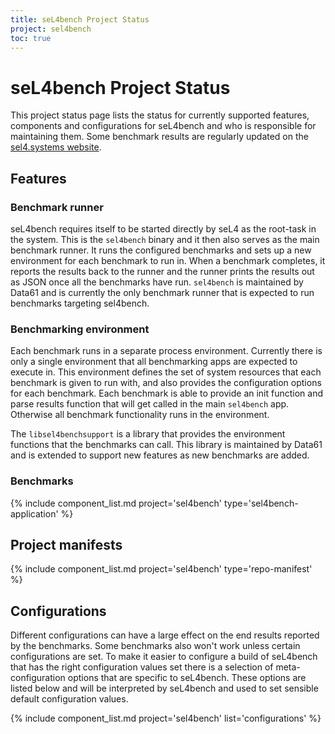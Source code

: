 ```yaml
---
title: seL4bench Project Status
project: sel4bench
toc: true
---
```


# seL4bench Project Status

This project status page lists the status for currently supported features, components
and configurations for seL4bench and who is responsible for maintaining them.
Some benchmark results are regularly updated on the [sel4.systems website](http://sel4.systems/About/Performance/).

## Features

### Benchmark runner

seL4bench requires itself to be started directly by seL4 as the root-task in the system.
This is the `sel4bench` binary and it then also serves as the main benchmark runner.
It runs the configured benchmarks and sets up a new environment for each benchmark to run in.
When a benchmark completes, it reports the results back to the runner and the runner prints
the results out as JSON once all the benchmarks have run. `sel4bench` is maintained
by Data61 and is currently the only benchmark runner that is expected to run benchmarks targeting
sel4bench.

### Benchmarking environment

Each benchmark runs in a separate process environment. Currently there is only a single environment
that all benchmarking apps are expected to execute in. This environment defines the set of
system resources that each benchmark is given to run with, and also provides the configuration
options for each benchmark. Each benchmark is able to provide an init function and parse results function
that will get called in the main `sel4bench` app. Otherwise all benchmark functionality runs in the environment.

The `libsel4benchsupport` is a library that provides the environment functions that the benchmarks can call.
This library is maintained by Data61 and is extended to support new features as new benchmarks are added.


### Benchmarks

{% include component_list.md project='sel4bench' type='sel4bench-application' %}

## Project manifests

{% include component_list.md project='sel4bench' type='repo-manifest' %}



## Configurations

Different configurations can have a large effect on the end results reported by the benchmarks.
Some benchmarks also won't work unless certain configurations are set. To make it easier
to configure a build of seL4bench that has the right configuration values set there is
a selection of meta-configuration options that are specific to seL4bench. These options
are listed below and will be interpreted by seL4bench and used to set sensible default
configuration values.

{% include component_list.md project='sel4bench' list='configurations' %}
